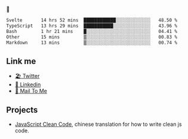 🤔


<!--START_SECTION:waka-->

```txt
Svelte       14 hrs 52 mins  ████████████░░░░░░░░░░░░░   48.50 %
TypeScript   13 hrs 29 mins  ███████████░░░░░░░░░░░░░░   43.96 %
Bash         1 hr 21 mins    █░░░░░░░░░░░░░░░░░░░░░░░░   04.41 %
Other        15 mins         ▒░░░░░░░░░░░░░░░░░░░░░░░░   00.83 %
Markdown     13 mins         ▒░░░░░░░░░░░░░░░░░░░░░░░░   00.74 %
```

<!--END_SECTION:waka-->

## Link me

- [🏖️ Twitter](https://twitter.com/yuetong3yu)
- [🧳 Linkedin](https://www.linkedin.com/in/yuetong3yu)
- [📧 Mail To Me](mailto:yuetong3yu@gmail.com)


## Projects 

- [JavaScript Clean Code](https://js-clean-code-cn.vercel.app/), chinese translation for how to write clean js code.
